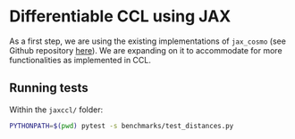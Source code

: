 # Differentiable CCL using JAX

As a first step, we are using the existing implementations of `jax_cosmo` (see Github repository [here](https://github.com/DifferentiableUniverseInitiative/jax_cosmo)). We are expanding on it to accommodate for more functionalities as implemented in CCL.

## Running tests

Within the `jaxccl/` folder:

```bash
PYTHONPATH=$(pwd) pytest -s benchmarks/test_distances.py
```
